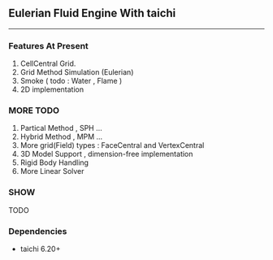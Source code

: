 ## Eulerian Fluid Engine With taichi

---
### **Features At Present**

1. CellCentral Grid.
2. Grid Method Simulation (Eulerian)
3. Smoke ( todo : Water , Flame )
4. 2D implementation

### **MORE TODO**

1. Partical Method , SPH ...
2. Hybrid Method , MPM ...
3. More grid(Field) types : FaceCentral and VertexCentral
4. 3D Model Support , dimension-free implementation
5. Rigid Body Handling
6. More Linear Solver

### **SHOW**

TODO

### **Dependencies**

* taichi 6.20+
